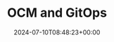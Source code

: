 ---
title: "OCM and GitOps"
description: ""
weight: 10
lead: ""
date: 2024-07-10T08:48:23+00:00
lastmod: 2024-07-10T08:48:23+00:00
draft: false
images: []
sidebar:
  collapsed: true
---
